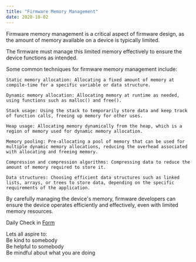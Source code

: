 ```yaml
---
title: "Firmware Memory Management"
date: 2020-10-02
---  
```


Firmware memory management is a critical aspect of firmware design, as the amount of memory available on a device is typically limited.   

The firmware must manage this limited memory effectively to ensure the device functions as intended.

Some common techniques for firmware memory management include:

    Static memory allocation: Allocating a fixed amount of memory at compile-time for a specific variable or data structure.

    Dynamic memory allocation: Allocating memory at runtime as needed, using functions such as malloc() and free().

    Stack usage: Using the stack to temporarily store data and keep track of function calls, freeing up memory for other uses.

    Heap usage: Allocating memory dynamically from the heap, which is a region of memory used for dynamic memory allocation.

    Memory pooling: Pre-allocating a pool of memory that can be used for multiple dynamic memory allocations, reducing the overhead associated with allocating and freeing memory.

    Compression and compression algorithms: Compressing data to reduce the amount of memory required to store it.

    Data structures: Choosing efficient data structures such as linked lists, arrays, or trees to store data, depending on the specific requirements of the application.

By carefully managing the device's memory, firmware developers can ensure the device operates efficiently and effectively, even with limited memory resources.


Daily Check in [Form](https://forms.gle/BRA4EH2sMoZdLPgE8)  

Lets all aspire to:  
Be kind to somebody  
Be helpful to somebody  
Be mindful about what you are doing
